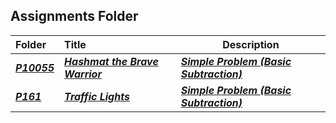 ##  Assignments Folder

| Folder | Title | Description |
|:------|:------|------|
| ***<a href="https://github.com/BastionWolf/4883-PT-Portillo/tree/main/Assignments/P10055">P10055</a>*** | ***<a href="https://github.com/BastionWolf/4883-PT-Portillo/tree/main/Assignments/P10055"> Hashmat the Brave Warrior </a>*** | ***<a href="https://github.com/BastionWolf/4883-PT-Portillo/blob/main/Assignments/P10055/Hashmat%20pdf.pdf"> Simple Problem (Basic Subtraction)</a>*** | 
| ***<a href="https://github.com/BastionWolf/4883-PT-Portillo/tree/main/Assignments/P10055">P161</a>*** | ***<a href="https://github.com/BastionWolf/4883-PT-Portillo/tree/main/Assignments/P10055"> Traffic Lights </a>*** | ***<a href="https://github.com/BastionWolf/4883-PT-Portillo/blob/main/Assignments/P10055/Hashmat%20pdf.pdf"> Simple Problem (Basic Subtraction)</a>*** | 
